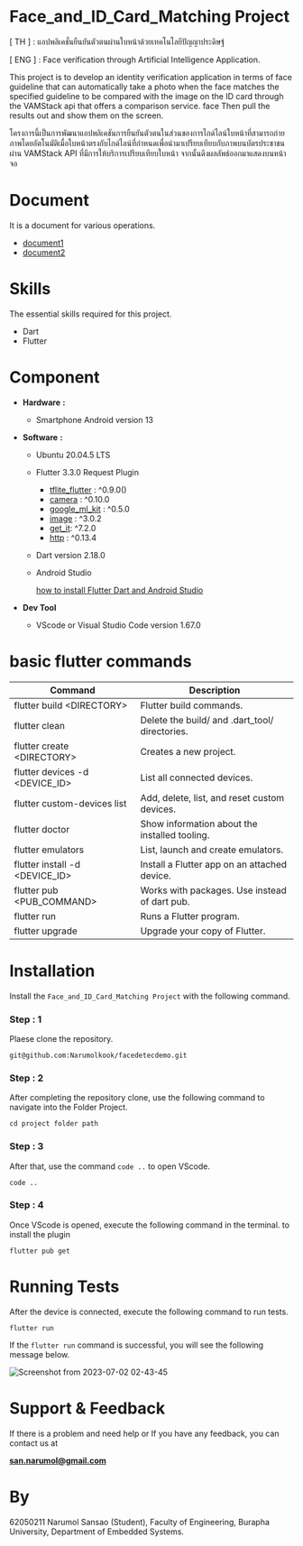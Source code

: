 # **Face_and_ID_Card_Matching Project**

\[ TH \] : แอปพลิเคชั่นยืนยันตัวตนผ่านใบหน้าด้วยเทคโนโลยีปัญญาประดิษฐ์

\[ ENG \] : Face verification through Artificial Intelligence Application.

This project is to develop an identity verification application in terms of face guideline that can automatically take a photo when the face matches the specified guideline to be compared with the image on the ID card through the VAMStack api that offers a comparison service. face Then pull the results out and show them on the screen.

โครงการนี้เป็นการพัฒนาแอปพลิเคชันการยืนยันตัวตนในส่วนของการไกด์ไลน์ใบหน้าที่สามารถถ่ายภาพโดยอัตโนมัติเมื่อใบหน้าตรงกับไกด์ไลน์ที่กำหนดเพื่อนำมาเปรียบเทียบกับภาพบนบัตรประชาชนผ่าน VAMStack API ที่มีการให้บริการเปรียบเทียบใบหน้า จากนั้นดึงผลลัพธ์ออกมาแสดงบนหน้าจอ


# Document

It is a document for various operations.

  * [document1](https://www.dropbox.com/scl/fi/34ghgfcg1c5zgfs0oiaoy/.paper?rlkey=0aazup670fa85y12yhn52u5aj&dl=0)
  * [document2](https://www.dropbox.com/scl/fi/71uqkcr9mdogvmtz4v02m/kook.paper?rlkey=12ckk0g4lsnk4f15k7uhq5ycb&dl=0)


# Skills

The essential skills required for this project.

  * Dart
  * Flutter


# Component

 * **Hardware** **:**

   * Smartphone Android version 13 

 * **Software** **:**
   
   * Ubuntu 20.04.5 LTS
   * Flutter 3.3.0 Request Plugin
      * [tflite_flutter](https://pub.dev/packages/tflite_flutter) : ^0.9.0()
      * [camera](https://pub.dev/packages/camera) : ^0.10.0
      * [google_ml_kit](https://pub.dev/packages/google_ml_kit) : ^0.5.0
      * [image](https://pub.dev/packages/image) : ^3.0.2
      * [get_it](https://pub.dev/packages/get_it): ^7.2.0
      * [http](https://pub.dev/packages/http) : ^0.13.4
   * Dart version 2.18.0
   * Android Studio
     
     [how to install Flutter Dart and Android Studio](https://www.dropbox.com/scl/fi/lw551vjm25fpakkktqrko/Dart-Flutter-and-Android-Studio.paper?rlkey=w2yr47pb7iwd9ozwggrjaafhc&dl=0)

 * **Dev Tool**
   * VScode or Visual Studio Code version 1.67.0

  
# basic flutter commands

Command | Description
----- | -----
flutter build \<DIRECTORY\> | Flutter build commands.
flutter clean | Delete the build/ and .dart_tool/ directories.
flutter create \<DIRECTORY\> | Creates a new project.
flutter devices -d \<DEVICE_ID\> | List all connected devices.
flutter custom-devices list | Add, delete, list, and reset custom devices.
flutter doctor | Show information about the installed tooling.
flutter emulators | List, launch and create emulators.
flutter install -d \<DEVICE_ID\> | Install a Flutter app on an attached device.
flutter pub \<PUB_COMMAND\> | Works with packages. Use instead of dart pub.
flutter run | Runs a Flutter program.
flutter upgrade | Upgrade your copy of Flutter.


# Installation

Install the `Face_and_ID_Card_Matching Project` with the following command.

### Step : 1

Plaese clone the repository. 

```
git@github.com:Narumolkook/facedetecdemo.git
```

### Step : 2

After completing the repository clone, use the following command to navigate into the Folder Project.

```
cd project folder path
```

### Step : 3

After that, use the command `code ..` to open VScode.

```
code ..
```

### Step : 4

Once VScode is opened, execute the following command in the terminal. to install the plugin

```
flutter pub get
```


# Running Tests

After the device is connected, execute the following command to run tests.

```
flutter run
```
If the `flutter run` command is successful, you will see the following message below.

![Screenshot from 2023-07-02 02-43-45](https://github.com/Narumolkook/facedetecdemo/assets/105279093/32dc14bf-aba1-4aff-9107-21e9cda6451e)


# Support & Feedback

If there is a problem and need help or If you have any feedback, you can contact us at

**san.narumol@gmail.com**


# By

62050211 Narumol Sansao (Student), Faculty of Engineering, Burapha University, Department of Embedded Systems.





